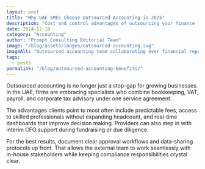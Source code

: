 ```yaml
---
layout: post
title: "Why UAE SMEs Choose Outsourced Accounting in 2025"
description: "Cost and control advantages of outsourcing your finance function to a specialist firm."
date: 2024-12-18
category: "Accounting"
author: "Prompt Consulting Editorial Team"
image: "/blog/assets/images/outsourced-accounting.svg"
imageAlt: "Outsourced accounting team collaborating over financial reports"
tags:
  - posts
permalink: "/blog/outsourced-accounting-benefits/"
---
```


Outsourced accounting is no longer just a stop-gap for growing businesses. In the UAE, firms are embracing specialists who combine bookkeeping, VAT, payroll, and corporate tax advisory under one service agreement.

The advantages clients point to most often include predictable fees, access to skilled professionals without expanding headcount, and real-time dashboards that improve decision making. Providers can also step in with interim CFO support during fundraising or due diligence.

For the best results, document clear approval workflows and data-sharing protocols up front. That allows the external team to work seamlessly with in-house stakeholders while keeping compliance responsibilities crystal clear.
